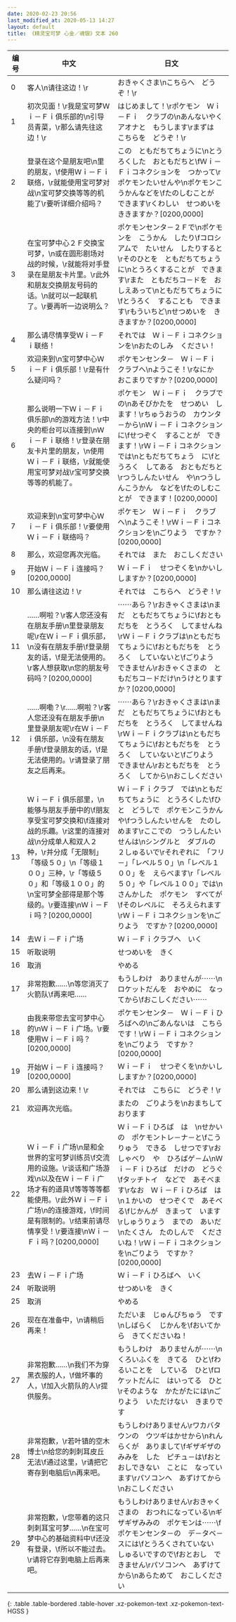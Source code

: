 ```yaml
---
date: 2020-02-23 20:56
last_modified_at: 2020-05-13 14:27
layout: default
title: 《精灵宝可梦 心金／魂银》文本 260
---
```

| 编号 | 中文 | 日文 |
| ---- | ---- | ---- |
| 0 | 客人\n请往这边！\r | おきゃくさま\nこちらへ　どうぞ！\r |
| 1 | 初次见面！\r我是宝可梦Ｗｉ－Ｆｉ俱乐部的\n引导员青菜，\r那么请先往这边！\r | はじめまして！\rポケモン　Ｗｉ－Ｆｉ　クラブの\nあんないやく　アオナと　もうします\rまずは　こちらを　どうぞ！\r |
| 2 | 登录在这个是朋友吧\n里的朋友，\f使用Ｗｉ－Ｆｉ联络，\r就能使用宝可梦对战\n宝可梦交换等等的机能了\r要听详细介绍吗？ | この　ともだちてちょうに\nとうろくした　おともだちと\fＷｉ－Ｆｉコネクションを　つかって\rポケモンたいせんや\nポケモンこうかんなどを\fたのしむことが　できます\rくわしい　せつめいを　ききますか？[0200,0000] |
| 3 | 在宝可梦中心２Ｆ交换宝可梦，\n或在圆形剧场对战的时候，\r就能将对手登录在是朋友卡片里。\r此外和朋友交换朋友号码的话。\n就可以一起联机了。\r要再听一边说明么？ | ポケモンセンタ－２Ｆで\nポケモンを　こうかん　したり\fコロシアムで　たいせん　したりすると\rそのひとを　ともだちてちょうに\nとうろくすることが　できます\rまた　ともだちコ－ドを　おしえあって\nともだちてちょうに\fとうろく　することも　できます\rもういちど\nせつめいを　ききますか？[0200,0000] |
| 4 | 那么请尽情享受Ｗｉ－Ｆｉ联络！ | それでは　Ｗｉ－Ｆｉコネクションを\nおたのしみ　ください！ |
| 5 | 欢迎来到\n宝可梦中心Ｗｉ－Ｆｉ俱乐部！\r是有什么疑问吗？ | ポケモンセンタ－　Ｗｉ－Ｆｉ　クラブへ\nようこそ！\rなにか　おこまりですか？[0200,0000] |
| 6 | 那么说明一下Ｗｉ－Ｆｉ俱乐部\n的游戏方法！\r中央的柜台可以连接到\nＷｉ－Ｆｉ联络！\r登录在朋友卡片里的朋友，\n使用Ｗｉ－Ｆｉ联络，\r就能使用宝可梦对战\r宝可梦交换等等的机能了。 | ポケモン　Ｗｉ－Ｆｉ　クラブでの\nあそびかたを　せつめい　します！\rちゅうおうの　カウンタ－から\nＷｉ－Ｆｉコネクション　に\fせつぞく　することが　できます！\rＷｉ－Ｆｉコネクション　では\nともだちてちょう　に\fとうろく　してある　おともだちと\rつうしんたいせん　や\nつうしんこうかん　などを\fたのしむことが　できます！[0200,0000] |
| 7 | 欢迎来到\n宝可梦中心Ｗｉ－Ｆｉ俱乐部！\r要使用Ｗｉ－Ｆｉ联络吗？ | ポケモン　Ｗｉ－Ｆｉ　クラブ　へ\nようこそ！\rＷｉ－Ｆｉコネクションを\nごりよう　ですか？[0200,0000] |
| 8 | 那么，欢迎您再次光临。 | それでは　また　おこしください |
| 9 | 开始Ｗｉ－Ｆｉ连接吗？[0200,0000] | Ｗｉ－Ｆｉ　せつぞくを\nかいし　しますか？[0200,0000] |
| 10 | 那么请往这边！\r | それでは　こちらへ　どうぞ！\r |
| 11 | ……啊啦？\r客人您还没有在朋友手册\n里登录朋友呢\r在Ｗｉ－Ｆｉ俱乐部，\n没有在朋友手册\f登录朋友的话，\f是无法使用的。\r客人想获取\n您的朋友号码吗？[0200,0000] | ⋯⋯あら？\rおきゃくさまは\nまだ　ともだちてちょうに\fおともだちを　とうろく　してませんね\rＷｉ－Ｆｉクラブは\nともだちてちょうに\fおともだちを　とうろく　していないと\fごりよう　できません\rおきゃくさまの　ともだちコ－ドだけ\nうけとりますか？[0200,0000] |
| 12 | ……啊嘞？\r……啊啦？\r客人您还没有在朋友手册\n里登录朋友呢\r在Ｗｉ－Ｆｉ俱乐部，\n没有在朋友手册\f登录朋友的话，\f是无法使用的。\r请登录了朋友之后再来。 | ⋯⋯あら？\rおきゃくさまは\nまだ　ともだちてちょうに\fおともだちを　とうろく　してませんね\rＷｉ－Ｆｉクラブは\nともだちてちょうに\fおともだちを　とうろく　していないと\fごりよう　できません\rおともだちを　とうろく　してから\nおこしください |
| 13 | Ｗｉ－Ｆｉ俱乐部里，\n能够与朋友手册中的\f朋友享受宝可梦交换和\f连接对战的乐趣。\r这里的连接对战\n分成单人和双人２种，\r并分成「无限制」「等级５０」\n「等级１００」三种，\r「等级５０」和「等级１００」的\n宝可梦全部得是那个等级的。\r要连接\nＷｉ－Ｆｉ吗？[0200,0000] | Ｗｉ－Ｆｉクラブ　では\nともだちてちょうに　とうろくした\fひと　どうしで　ポケモンこうかんや\fつうしんたいせんを　たのしめます\rここでの　つうしんたいせんは\nシングルと　ダブルの　２しゅるいで\rそれぞれに　「フリ－」「レベル５０」\n「レベル１００」を　えらべます\r「レベル５０」や「レベル１００」では\nさんかした　ポケモン　すべてが\fそのレベルに　そろえられます\rＷｉ－Ｆｉコネクションを\nごりよう　ですか？[0200,0000] |
| 14 | 去Ｗｉ－Ｆｉ广场 | Ｗｉ－Ｆｉクラブへ　いく |
| 15 | 听取说明 | せつめいを　きく |
| 16 | 取消 | やめる |
| 17 | 非常抱歉……\n等您消灭了火箭队\f再来吧…… | もうしわけ　ありませんが⋯⋯\nロケットだんを　おやめに　なってから\fおこしください⋯⋯ |
| 18 | 由我来带您去宝可梦中心的\nＷｉ－Ｆｉ广场。\r要使用Ｗｉ－Ｆｉ吗？[0200,0000] | ポケモンセンタ－　Ｗｉ－Ｆｉひろばへの\nごあんないは　こちらです！\rＷｉ－Ｆｉコネクションを\nごりよう　ですか？[0200,0000] |
| 19 | 开始Ｗｉ－Ｆｉ连接吗？[0200,0000] | Ｗｉ－Ｆｉ　せつぞくを\nかいし　しますか？[0200,0000] |
| 20 | 那么请到这边来！\r | それでは　こちらに　どうぞ！\r |
| 21 | 欢迎再次光临。 | またの　ごりようを\nおまちして　おります |
| 22 | Ｗｉ－Ｆｉ广场\n是和全世界的宝可梦训练员\f交流用的设施。\r谈话和广场游戏\n以及在Ｗｉ－Ｆｉ广场才有的道具\f等等等等都能使用。\r此外Ｗｉ－Ｆｉ广场\n的连接游戏，\f时间是有限制的。\r结束前请尽情享受！\r要连接\nＷｉ－Ｆｉ吗？[0200,0000] | Ｗｉ－Ｆｉひろば　は　\nせかいの　ポケモントレ－ナ－と\fこうりゅう　できる　しせつです\rおしゃべり　や　ひろばゲ－ム\nＷｉ－Ｆｉひろば　だけの　どうぐ\fタッチトイ　などで　あそべます\rなお　Ｗｉ－Ｆｉひろば　は\n１かいの　せつぞくで　あそべる\fじかんが　きまって　います\rしゅうりょう　までの　あいだ\nたくさん　たのしんで　くださいね！\rＷｉ－Ｆｉコネクションを\nごりよう　ですか？[0200,0000] |
| 23 | 去Ｗｉ－Ｆｉ广场 | Ｗｉ－Ｆｉひろばへ　いく |
| 24 | 听取说明 | せつめいを　きく |
| 25 | 取消 | やめる |
| 26 | 现在在准备中，\n请稍后再来！ | ただいま　じゅんびちゅう　です\nしばらく　じかんを\fおいてから　きてくださいね！ |
| 27 | 非常抱歉……\n我们不为穿黑衣服的人，\f做坏事的人，\f加入火箭队的人\r提供服务。 | もうしわけ　ありませんが⋯⋯\nくろいふくを　きてる　ひと\fわるいことを　している　ひと\fロケットだんに　はいってる　ひと\rそのような　かたがたには\nごりよう　いただけない　きまりです |
| 28 | 非常抱歉，\r若叶镇的空木博士\n给您的刺刺耳皮丘无法\f通过这里，\r请把它寄存到电脑后\n再来吧。 | もうしわけありません\rワカバタウンの　ウツギはかせから\nれんらくが　ありまして\fギザギザの　みみを　した　ピチュ－は\fおとおしできない　ことに　なっています\rパソコンへ　あずけてから\nおこしください |
| 29 | 非常抱歉，\r您带着的这只刺刺耳宝可梦……\n在宝可梦中心的基础资料中\f还没有登录，\f所以不能过去。\r请将它存到电脑上后再来吧。 | もうしわけありません\rおきゃくさまの　おつれになっている\nギザギザみみの　ポケモンは⋯⋯\fポケモンセンタ－の　デ－タベ－スには\fとうろくされていない　しゅるいですので\fおとおし　できません\rパソコンへ　あずけてから\nあらためて　おこしください |
{: .table .table-bordered .table-hover .xz-pokemon-text .xz-pokemon-text-HGSS }